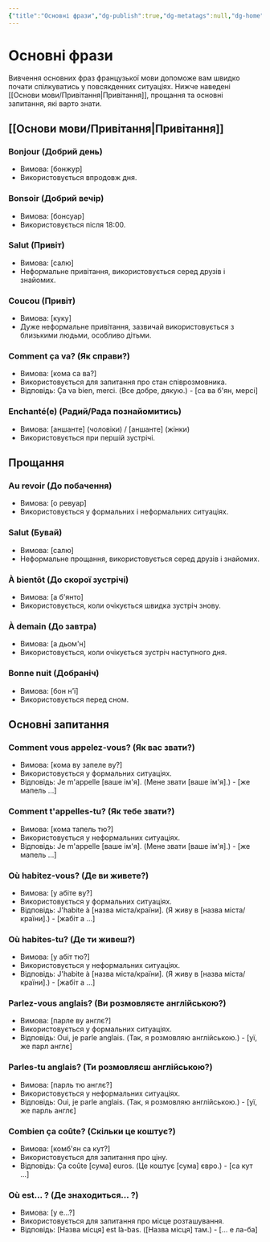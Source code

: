 ```yaml
---
{"title":"Основні фрази","dg-publish":true,"dg-metatags":null,"dg-home":null,"permalink":"/osnovi-movi/osnovni-frazi/","dgPassFrontmatter":true,"noteIcon":""}
---
```



# Основні фрази

Вивчення основних фраз французької мови допоможе вам швидко почати спілкуватись у повсякденних ситуаціях. Нижче наведені [[Основи мови/Привітання\|Привітання]], прощання та основні запитання, які варто знати.

## [[Основи мови/Привітання\|Привітання]]

### Bonjour (Добрий день)
- Вимова: [бонжур]
- Використовується впродовж дня.

### Bonsoir (Добрий вечір)
- Вимова: [бонсуар]
- Використовується після 18:00.

### Salut (Привіт)
- Вимова: [салю]
- Неформальне привітання, використовується серед друзів і знайомих.

### Coucou (Привіт)
- Вимова: [куку]
- Дуже неформальне привітання, зазвичай використовується з близькими людьми, особливо дітьми.

### Comment ça va? (Як справи?)
- Вимова: [кома са ва?]
- Використовується для запитання про стан співрозмовника.
- Відповідь: Ça va bien, merci. (Все добре, дякую.) - [са ва б'ян, мерсі]

### Enchanté(e) (Радий/Рада познайомитись)
- Вимова: [аншанте] (чоловіки) / [аншанте] (жінки)
- Використовується при першій зустрічі.

## Прощання

### Au revoir (До побачення)
- Вимова: [о ревуар]
- Використовується у формальних і неформальних ситуаціях.

### Salut (Бувай)
- Вимова: [салю]
- Неформальне прощання, використовується серед друзів і знайомих.

### À bientôt (До скорої зустрічі)
- Вимова: [а б'янто]
- Використовується, коли очікується швидка зустріч знову.

### À demain (До завтра)
- Вимова: [а дьом'н]
- Використовується, коли очікується зустріч наступного дня.

### Bonne nuit (Добраніч)
- Вимова: [бон н'ї]
- Використовується перед сном.

## Основні запитання

### Comment vous appelez-vous? (Як вас звати?)
- Вимова: [кома ву запеле ву?]
- Використовується у формальних ситуаціях.
- Відповідь: Je m'appelle [ваше ім'я]. (Мене звати [ваше ім'я].) - [же мапель ...]

### Comment t'appelles-tu? (Як тебе звати?)
- Вимова: [кома тапель тю?]
- Використовується у неформальних ситуаціях.
- Відповідь: Je m'appelle [ваше ім'я]. (Мене звати [ваше ім'я].) - [же мапель ...]

### Où habitez-vous? (Де ви живете?)
- Вимова: [у абіте ву?]
- Використовується у формальних ситуаціях.
- Відповідь: J'habite à [назва міста/країни]. (Я живу в [назва міста/країни].) - [жабіт а ...]

### Où habites-tu? (Де ти живеш?)
- Вимова: [у абіт тю?]
- Використовується у неформальних ситуаціях.
- Відповідь: J'habite à [назва міста/країни]. (Я живу в [назва міста/країни].) - [жабіт а ...]

### Parlez-vous anglais? (Ви розмовляєте англійською?)
- Вимова: [парле ву англє?]
- Використовується у формальних ситуаціях.
- Відповідь: Oui, je parle anglais. (Так, я розмовляю англійською.) - [уї, же парл англє]

### Parles-tu anglais? (Ти розмовляєш англійською?)
- Вимова: [парль тю англє?]
- Використовується у неформальних ситуаціях.
- Відповідь: Oui, je parle anglais. (Так, я розмовляю англійською.) - [уї, же парль англє]

### Combien ça coûte? (Скільки це коштує?)
- Вимова: [комб'ян са кут?]
- Використовується для запитання про ціну.
- Відповідь: Ça coûte [сума] euros. (Це коштує [сума] євро.) - [са кут ...]

### Où est... ? (Де знаходиться... ?)
- Вимова: [у е...?]
- Використовується для запитання про місце розташування.
- Відповідь: [Назва місця] est là-bas. ([Назва місця] там.) - [... е ла-ба]


